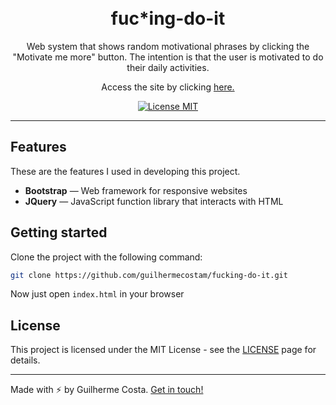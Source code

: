 <h1 align="center">
<br>
fuc*ing-do-it
</h1>

<p align="center">Web system that shows random motivational phrases by clicking the "Motivate me more" button. The intention is that the user is motivated to do their daily activities.</p>
<p align="center"> Access the site by clicking <a href="https://guilhermecostam.github.io/fucking-do-it/"> here. </a> </p>

<p align="center">
  <a href="https://opensource.org/licenses/MIT">
    <img src="https://img.shields.io/badge/License-MIT-blue.svg" alt="License MIT">
  </a>
</p>

<hr />

## Features

These are the features I used in developing this project.

- **Bootstrap** — Web framework for responsive websites
- **JQuery** — JavaScript function library that interacts with HTML

## Getting started

Clone the project with the following command:

```sh
git clone https://github.com/guilhermecostam/fucking-do-it.git
```

Now just open `index.html` in your browser

## License

This project is licensed under the MIT License - see the [LICENSE](https://github.com/guilhermecostam/fucking-do-it/blob/master/LICENSE) page for details.

---

Made with :zap: by Guilherme Costa. [Get in touch!](https://www.linkedin.com/in/guilhermecostam/)
